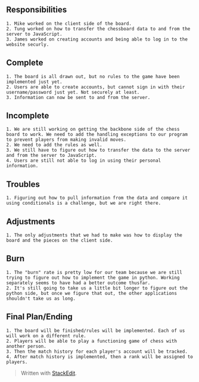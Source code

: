 
Responsibilities
-----------------------
	1. Mike worked on the client side of the board. 
	2. Tung worked on how to transfer the chessboard data to and from the server to JavaScript.
	3. James worked on creating accounts and being able to log in to the website securly.

Complete
----------------
	1. The board is all drawn out, but no rules to the game have been implemented just yet.
	2. Users are able to create accounts, but cannot sign in with their username/password just yet. Not securely at least.
	3. Information can now be sent to and from the server.

Incomplete
----------------
	1. We are still working on getting the backbone side of the chess board to work. We need to add the handling exceptions to our program to prevent players from making invalid moves.
	2. We need to add the rules as well.
	3. We still have to figure out how to transfer the data to the server and from the server to JavaScript.
	4. Users are still not able to log in using their personal information.

Troubles
-------------
	1. Figuring out how to pull information from the data and compare it using conditionals is a challenge, but we are right there.

Adjustments 
------------------
	1. The only adjustments that we had to make was how to display the board and the pieces on the client side.

Burn
--------
	1. The "burn" rate is pretty low for our team because we are still trying to figure out how to implement the game in python. Working separately seems to have had a better outcome thusfar.
	2. It's still going to take us a little bit longer to figure out the python side, but once we figure that out, the other applications shouldn't take us as long.

Final Plan/Ending
----------------------------
	1. The board will be finished/rules will be implemented. Each of us will work on a different rule.
	2. Players will be able to play a functioning game of chess with another person.
	3. Then the match history for each player's account will be tracked.
	4. After match history is implemented, then a rank will be assigned to players.
	


> Written with [StackEdit](https://stackedit.io/).